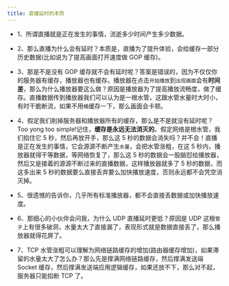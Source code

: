 ```yaml
---
title: 直播延时的本质
---
```


- 1、所谓直播就是正在发生的事情，流逝多少时间产生多少数据。

- 2、那么直播为什么会有延时？本质是，直播为了提升体验，会给缓存一部分历史数据(比如说为了提高画面打开速度做 GOP 缓存)。

- 3、那是不是没有 GOP 缓存就不会有延时呢？答案是错误的，因为不仅仅你的服务器有缓存，播放器也有缓存。播放器在点击`开始播放`到`出现画面`会有**时间差**，那么为什么播放器要这么做？原因是播放器为了提高播放流畅度，做了缓存。直播数据传到播放器我们可以认为是一根水管，这跟水管水量时大时小，有时干脆断流，如果不用`桶`缓存一下，那么画面会卡顿。

- 4、假定我们削掉服务器和播放器所有的缓存，那么是不是就没有延时呢？Too yong too simple!记住，**缓存是永远无法消灭的**。假定网络是根水管，我们掐住它 5 秒，然后再放开手，那么这 5 秒的数据会消失吗？并不会！直播是正在发生的事情，它会源源不断产生`水量`，会把水管涨粗，在这 5 秒内，播放器就得干等数据，等网络恢复了，那么这 5 秒的数据会一股脑怼给播放器，然后又是接着的源源不断过来的直播数据，这样播放器就多了 5 秒的数据，而这多出来 5 秒的数据要么直接丢弃要么加快播放速度，否则永远都不会凭空消灭掉。

- 5、很遗憾的告诉你，几乎所有标准播放器，都不会直接丢数据或加快播放速度。

- 6、那细心的小伙伴会问我，为什么 UDP 直播延时更低？原因是 UDP 这根`管子`上有很多破洞，水量太大了直接漏了，表现形式就是数据直接丢了，那么播放器就得花屏了。

- 7、TCP 水管涨粗可以理解为网络链路缓存的增加(路由器缓存增加)，如果滞留的水量太大了怎么办？那么先是撑满网络链路缓存，然后撑满发送端 Socket 缓存，然后撑满发送端应用逻辑缓存，如果还放不下，那么对不起，服务器只能掐断 TCP 了。
